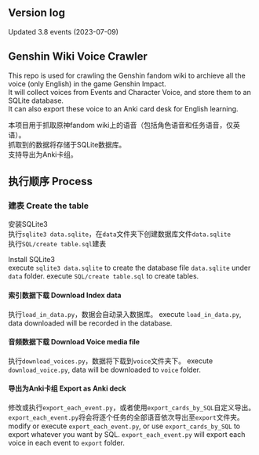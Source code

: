 ## Version log
Updated 3.8 events (2023-07-09)

## Genshin Wiki Voice Crawler
This repo is used for crawling the Genshin fandom wiki to archieve all the voice (only English) in the game Genshin Impact.  
It will collect voices from Events and Character Voice, and store them to an SQLite database.  
It can also export these voice to an Anki card desk for English learning.  

本项目用于抓取原神fandom wiki上的语音（包括角色语音和任务语音，仅英语）。  
抓取到的数据将存储于SQLite数据库。  
支持导出为Anki卡组。




## 执行顺序  Process

### 建表  Create the table
安装SQLite3  
执行`sqlite3 data.sqlite`，在`data`文件夹下创建数据库文件`data.sqlite`  
执行`SQL/create table.sql`建表

Install SQLite3  
execute `sqlite3 data.sqlite` to create the database file `data.sqlite` under `data` folder.
execute `SQL/create table.sql` to create tables.

#### 索引数据下载   Download Index data
执行`load_in_data.py`，数据会自动录入数据库。
execute `load_in_data.py`, data downloaded will be recorded in the database.


#### 音频数据下载   Download Voice media file
执行`download_voices.py`，数据将下载到`voice`文件夹下。
execute `download_voice.py`, data will be downloaded to `voice` folder.


#### 导出为Anki卡组   Export as Anki deck
修改或执行`export_each_event.py`，或者使用`export_cards_by_SQL`自定义导出。  
`export_each_event.py`将会将逐个任务的全部语音依次导出至`export`文件夹。
modify or execute `export_each_event.py`, or use `export_cards_by_SQL` to export whatever you want by SQL.
`export_each_event.py` will export each voice in each event to `export` folder.



